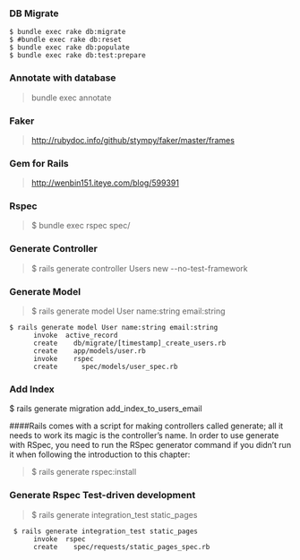 ### DB Migrate
```
$ bundle exec rake db:migrate
$ #bundle exec rake db:reset
$ bundle exec rake db:populate
$ bundle exec rake db:test:prepare
```

### Annotate with database 
> bundle exec annotate

### Faker
> http://rubydoc.info/github/stympy/faker/master/frames

### Gem for Rails 
> http://wenbin151.iteye.com/blog/599391

### Rspec
> $ bundle exec rspec spec/

### Generate Controller
> $ rails generate controller Users new --no-test-framework

### Generate Model
> $ rails generate model User name:string email:string
```
$ rails generate model User name:string email:string
      invoke  active_record
      create    db/migrate/[timestamp]_create_users.rb
      create    app/models/user.rb
      invoke    rspec
      create      spec/models/user_spec.rb
```
### Add Index
$ rails generate migration add_index_to_users_email

####Rails comes with a script for making controllers called generate; all it needs to work its magic is the controller’s name. In order to use generate with RSpec, you need to run the RSpec generator command if you didn’t run it when following the introduction to this chapter:

> $ rails generate rspec:install

### Generate Rspec  Test-driven development
> $ rails generate integration_test static_pages
```
 $ rails generate integration_test static_pages
      invoke  rspec
      create    spec/requests/static_pages_spec.rb
```
